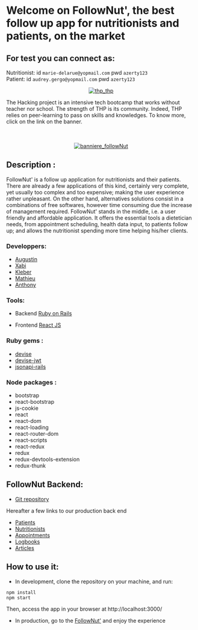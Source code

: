 # Welcome on FollowNut', the best follow up app for nutritionists and patients, on the market

## For test you can connect as:
Nutritionist: id `marie-delarue@yopmail.com` pwd `azerty123`   
Patient: id `audrey.gergo@yopmail.com` pwd `azerty123`   
   
<div>
  <p align="center" >
    <a href="https://www.thehackingproject.org/"><img src="https://i0.wp.com/chromebooklive.com/wp-content/uploads/2018/11/the_hacking_project_logo.png?resize=620%2C171&ssl=1" alt="thp_thp"/></a>
  </p>
  The Hacking project is an intensive tech bootcamp that works without teacher nor school. The strength of THP is its community. Indeed, THP relies on peer-learning to pass on skills and knowledges. To know more, click on the link on the banner.
</div>
</br></br>

<p align="center" >
  <a href="https://follownut.herokuapp.com/"><img src="https://github.com/MathieuParadis/follownut_front/blob/master/src/assets/logos/baniere.png" alt="banniere_followNut"/></a>
</p>



## Description :
FollowNut' is a follow up application for nutritionists and their patients. 
There are already a few applications of this kind, certainly very complete, yet usually too complex and too expensive; making the user experience rather unpleasant. On the other hand, alternatives solutions consist in a combinations of free softwares, however time consuming due the increase of management required.
FollowNut' stands in the middle, i.e. a user friendly and affordable application. It offers the essential tools a dietetician needs, from appointment scheduling, health data input, to patients follow up; and allows the nutritionist spending more time helping his/her clients.


### Developpers:
- [Augustin](https://github.com/aauugguussttiinn)
- [Xabi](https://github.com/XabAyca)
- [Kleber](https://github.com/kleberkunha)
- [Mathieu](https://github.com/MathieuParadis)
- [Anthony](https://github.com/AnthonyLebro)


### Tools:
- Backend
[Ruby on Rails](https://rubyonrails.org/)

- Frontend
[React JS](https://reactjs.org/)


### Ruby gems :
* [devise](https://github.com/heartcombo/devise)
* [devise-jwt](https://github.com/waiting-for-dev/devise-jwt)
* [jsonapi-rails](https://github.com/jsonapi-rb/jsonapi-rails)


### Node packages :
* bootstrap
* react-bootstrap
* js-cookie
* react
* react-dom
* react-loading
* react-router-dom
* react-scripts
* react-redux
* redux
* redux-devtools-extension
* redux-thunk


## FollowNut Backend:
* [Git repository](https://github.com/XabAyca/follownut_back)

Hereafter a few links to our production back end
* [Patients](https://follownut-back.herokuapp.com/api/v1/patients)
* [Nutritionists](https://follownut-back.herokuapp.com/api/v1/nutritionists)
* [Appointments](https://follownut-back.herokuapp.com/api/v1/appointments)
* [Logbooks](https://follownut-back.herokuapp.com/api/v1/logbooks)
* [Articles](https://follownut-back.herokuapp.com/api/v1/articles)


## How to use it:
 - In development, clone the repository on your machine, and run:
  ```
  npm install
  npm start
  ```
  
  Then, access the app in your browser at http://localhost:3000/ 

 - In production, go to the [FollowNut'](https://follownut.herokuapp.com/) and enjoy the experience


